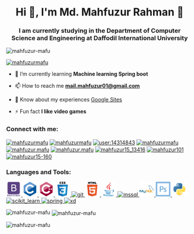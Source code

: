 <h1 align="center">Hi 👋, I'm Md. Mahfuzur Rahman 👊</h1>


<h3 align="center">I am currently studying in the Department of Computer Science and Engineering at Daffodil International University</h3>

<p align="left"> <img src="https://komarev.com/ghpvc/?username=mahfuzur-mafu&label=Profile%20views&color=0e75b6&style=flat" alt="mahfuzur-mafu" /> </p>

<p align="left"> <a href="https://twitter.com/mahfuzurmafu" target="blank"><img src="https://img.shields.io/twitter/follow/mahfuzurmafu?logo=twitter&style=for-the-badge" alt="mahfuzurmafu" /></a> </p>

- 🌱 I’m currently learning **Machine learning Spring boot**

- 📫 How to reach me **mail.mahfuzur01@gmail.com**

- 📄 Know about my experiences [Google Sites](https://sites.google.com/diu.edu.bd/md-mahfuzur-rahman)

- ⚡ Fun fact **I like video games**

<h3 align="left">Connect with me:</h3>
<p align="left">
<a href="https://twitter.com/mahfuzurmafu" target="blank"><img align="center" src="https://raw.githubusercontent.com/rahuldkjain/github-profile-readme-generator/master/src/images/icons/Social/twitter.svg" alt="mahfuzurmafu" height="30" width="40" /></a>
<a href="https://linkedin.com/in/mahfuzurmafu" target="blank"><img align="center" src="https://raw.githubusercontent.com/rahuldkjain/github-profile-readme-generator/master/src/images/icons/Social/linked-in-alt.svg" alt="mahfuzurmafu" height="30" width="40" /></a>
<a href="https://stackoverflow.com/users/14314843/md-mahfuzur-rahman" target="blank"><img align="center" src="https://raw.githubusercontent.com/rahuldkjain/github-profile-readme-generator/master/src/images/icons/Social/stack-overflow.svg" alt="user:14314843" height="30" width="40" /></a>
<a href="https://kaggle.com/mahfuzurmafu" target="blank"><img align="center" src="https://raw.githubusercontent.com/rahuldkjain/github-profile-readme-generator/master/src/images/icons/Social/kaggle.svg" alt="mahfuzurmafu" height="30" width="40" /></a>
<a href="https://fb.com/mahfuzur.mafu" target="blank"><img align="center" src="https://raw.githubusercontent.com/rahuldkjain/github-profile-readme-generator/master/src/images/icons/Social/facebook.svg" alt="mahfuzur.mafu" height="30" width="40" /></a>
<a href="https://instagram.com/mahfuzur.mafu" target="blank"><img align="center" src="https://raw.githubusercontent.com/rahuldkjain/github-profile-readme-generator/master/src/images/icons/Social/instagram.svg" alt="mahfuzur.mafu" height="30" width="40" /></a>
<a href="https://www.hackerrank.com/mahfuzur15_13416" target="blank"><img align="center" src="https://raw.githubusercontent.com/rahuldkjain/github-profile-readme-generator/master/src/images/icons/Social/hackerrank.svg" alt="mahfuzur15_13416" height="30" width="40" /></a>
<a href="https://codeforces.com/profile/mahfuzur101" target="blank"><img align="center" src="https://cdn.jsdelivr.net/npm/simple-icons@3.0.1/icons/codeforces.svg" alt="mahfuzur101" height="30" width="40" /></a>
<a href="https://www.leetcode.com/mahfuzur101" target="blank"><img align="center" src="https://raw.githubusercontent.com/rahuldkjain/github-profile-readme-generator/master/src/images/icons/Social/leet-code.svg" alt="mahfuzur15-160" height="30" width="40" /></a>
</p>

<h3 align="left">Languages and Tools:</h3>
<p align="left"> <a href="https://getbootstrap.com" target="_blank"> <img src="https://raw.githubusercontent.com/devicons/devicon/master/icons/bootstrap/bootstrap-plain-wordmark.svg" alt="bootstrap" width="40" height="40"/> </a> <a href="https://www.cprogramming.com/" target="_blank"> <img src="https://raw.githubusercontent.com/devicons/devicon/master/icons/c/c-original.svg" alt="c" width="40" height="40"/> </a> <a href="https://www.w3schools.com/cpp/" target="_blank"> <img src="https://raw.githubusercontent.com/devicons/devicon/master/icons/cplusplus/cplusplus-original.svg" alt="cplusplus" width="40" height="40"/> </a> <a href="https://www.w3schools.com/css/" target="_blank"> <img src="https://raw.githubusercontent.com/devicons/devicon/master/icons/css3/css3-original-wordmark.svg" alt="css3" width="40" height="40"/> </a> <a href="https://git-scm.com/" target="_blank"> <img src="https://www.vectorlogo.zone/logos/git-scm/git-scm-icon.svg" alt="git" width="40" height="40"/> </a> <a href="https://www.w3.org/html/" target="_blank"> <img src="https://raw.githubusercontent.com/devicons/devicon/master/icons/html5/html5-original-wordmark.svg" alt="html5" width="40" height="40"/> </a> <a href="https://www.java.com" target="_blank"> <img src="https://raw.githubusercontent.com/devicons/devicon/master/icons/java/java-original.svg" alt="java" width="40" height="40"/> </a> <a href="https://www.microsoft.com/en-us/sql-server" target="_blank"> <img src="https://www.svgrepo.com/show/303229/microsoft-sql-server-logo.svg" alt="mssql" width="40" height="40"/> </a> <a href="https://www.mysql.com/" target="_blank"> <img src="https://raw.githubusercontent.com/devicons/devicon/master/icons/mysql/mysql-original-wordmark.svg" alt="mysql" width="40" height="40"/> </a> <a href="https://www.photoshop.com/en" target="_blank"> <img src="https://raw.githubusercontent.com/devicons/devicon/master/icons/photoshop/photoshop-line.svg" alt="photoshop" width="40" height="40"/> </a> <a href="https://www.python.org" target="_blank"> <img src="https://raw.githubusercontent.com/devicons/devicon/master/icons/python/python-original.svg" alt="python" width="40" height="40"/> </a> <a href="https://scikit-learn.org/" target="_blank"> <img src="https://upload.wikimedia.org/wikipedia/commons/0/05/Scikit_learn_logo_small.svg" alt="scikit_learn" width="40" height="40"/> </a> <a href="https://spring.io/" target="_blank"> <img src="https://www.vectorlogo.zone/logos/springio/springio-icon.svg" alt="spring" width="40" height="40"/> </a> <a href="https://www.adobe.com/products/xd.html" target="_blank"> <img src="https://cdn.worldvectorlogo.com/logos/adobe-xd.svg" alt="xd" width="40" height="40"/> </a> </p>

<p><img align="left" src="https://github-readme-stats.vercel.app/api/top-langs?username=mahfuzur-mafu&show_icons=true&locale=en&layout=compact" alt="mahfuzur-mafu" /></p>

<p>&nbsp;<img align="center" src="https://github-readme-stats.vercel.app/api?username=mahfuzur-mafu&show_icons=true&locale=en" alt="mahfuzur-mafu" /></p>

<p><img align="center" src="https://github-readme-streak-stats.herokuapp.com/?user=mahfuzur-mafu&" alt="mahfuzur-mafu" /></p>
